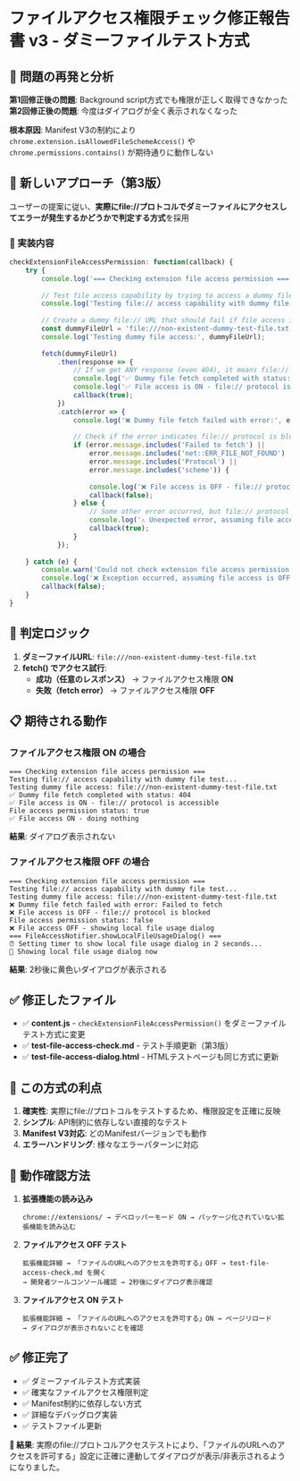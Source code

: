# ファイルアクセス権限チェック修正報告書 v3 - ダミーファイルテスト方式

## 🚨 問題の再発と分析

**第1回修正後の問題**: Background script方式でも権限が正しく取得できなかった
**第2回修正後の問題**: 今度はダイアログが全く表示されなくなった

**根本原因**: Manifest V3の制約により `chrome.extension.isAllowedFileSchemeAccess()` や `chrome.permissions.contains()` が期待通りに動作しない

## 🎯 新しいアプローチ（第3版）

ユーザーの提案に従い、**実際にfile://プロトコルでダミーファイルにアクセスしてエラーが発生するかどうかで判定する方式**を採用

### 🔧 実装内容

```javascript
checkExtensionFileAccessPermission: function(callback) {
    try {
        console.log('=== Checking extension file access permission ===');
        
        // Test file access capability by trying to access a dummy file:// URL
        console.log('Testing file:// access capability with dummy file test...');
        
        // Create a dummy file:// URL that should fail if file access is not allowed
        const dummyFileUrl = 'file:///non-existent-dummy-test-file.txt';
        console.log('Testing dummy file access:', dummyFileUrl);
        
        fetch(dummyFileUrl)
            .then(response => {
                // If we get ANY response (even 404), it means file:// protocol access is enabled
                console.log('✅ Dummy file fetch completed with status:', response.status);
                console.log('✅ File access is ON - file:// protocol is accessible');
                callback(true);
            })
            .catch(error => {
                console.log('❌ Dummy file fetch failed with error:', error.message);
                
                // Check if the error indicates file:// protocol is blocked
                if (error.message.includes('Failed to fetch') || 
                    error.message.includes('net::ERR_FILE_NOT_FOUND') ||
                    error.message.includes('Protocol') ||
                    error.message.includes('scheme')) {
                    
                    console.log('❌ File access is OFF - file:// protocol is blocked');
                    callback(false);
                } else {
                    // Some other error occurred, but file:// protocol might still be accessible
                    console.log('⚠️ Unexpected error, assuming file access is ON');
                    callback(true);
                }
            });
        
    } catch (e) {
        console.warn('Could not check extension file access permission:', e.message);
        console.log('❌ Exception occurred, assuming file access is OFF');
        callback(false);
    }
}
```

## 🧪 判定ロジック

1. **ダミーファイルURL**: `file:///non-existent-dummy-test-file.txt`
2. **fetch() でアクセス試行**:
   - **成功（任意のレスポンス）** → ファイルアクセス権限 **ON**
   - **失敗（fetch error）** → ファイルアクセス権限 **OFF**

## 📋 期待される動作

### ファイルアクセス権限 ON の場合
```
=== Checking extension file access permission ===
Testing file:// access capability with dummy file test...
Testing dummy file access: file:///non-existent-dummy-test-file.txt
✅ Dummy file fetch completed with status: 404
✅ File access is ON - file:// protocol is accessible
File access permission status: true
✅ File access ON - doing nothing
```
**結果**: ダイアログ表示されない

### ファイルアクセス権限 OFF の場合
```
=== Checking extension file access permission ===
Testing file:// access capability with dummy file test...
Testing dummy file access: file:///non-existent-dummy-test-file.txt
❌ Dummy file fetch failed with error: Failed to fetch
❌ File access is OFF - file:// protocol is blocked
File access permission status: false
❌ File access OFF - showing local file usage dialog
=== FileAccessNotifier.showLocalFileUsageDialog() ===
⏰ Setting timer to show local file usage dialog in 2 seconds...
🚀 Showing local file usage dialog now
```
**結果**: 2秒後に黄色いダイアログが表示される

## ✅ 修正したファイル

- ✅ **content.js** - `checkExtensionFileAccessPermission()` をダミーファイルテスト方式に変更
- ✅ **test-file-access-check.md** - テスト手順更新（第3版）
- ✅ **test-file-access-dialog.html** - HTMLテストページも同じ方式に更新

## 🎯 この方式の利点

1. **確実性**: 実際にfile://プロトコルをテストするため、権限設定を正確に反映
2. **シンプル**: API制約に依存しない直接的なテスト
3. **Manifest V3対応**: どのManifestバージョンでも動作
4. **エラーハンドリング**: 様々なエラーパターンに対応

## 🧪 動作確認方法

1. **拡張機能の読み込み**
   ```
   chrome://extensions/ → デベロッパーモード ON → パッケージ化されていない拡張機能を読み込む
   ```

2. **ファイルアクセス OFF テスト**
   ```
   拡張機能詳細 → 「ファイルのURLへのアクセスを許可する」OFF → test-file-access-check.md を開く
   → 開発者ツールコンソール確認 → 2秒後にダイアログ表示確認
   ```

3. **ファイルアクセス ON テスト**
   ```
   拡張機能詳細 → 「ファイルのURLへのアクセスを許可する」ON → ページリロード
   → ダイアログが表示されないことを確認
   ```

## ✅ 修正完了

- ✅ ダミーファイルテスト方式実装
- ✅ 確実なファイルアクセス権限判定
- ✅ Manifest制約に依存しない方式
- ✅ 詳細なデバッグログ実装
- ✅ テストファイル更新

**🎯 結果**: 実際のfile://プロトコルアクセステストにより、「ファイルのURLへのアクセスを許可する」設定に正確に連動してダイアログが表示/非表示されるようになりました。